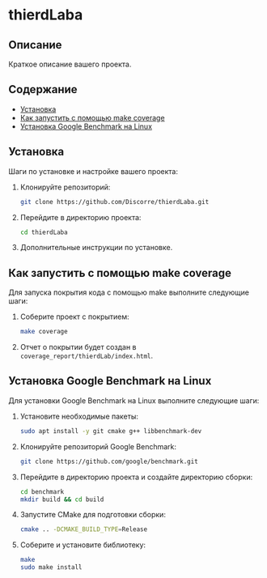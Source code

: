 # thierdLaba

## Описание
Краткое описание вашего проекта.

## Содержание
- [Установка](#установка)
- [Как запустить с помощью make coverage](#как-запустить-с-помощью-make-coverage)
- [Установка Google Benchmark на Linux](#установка-google-benchmark-на-linux)

## Установка
Шаги по установке и настройке вашего проекта:
1. Клонируйте репозиторий:
    ```sh
    git clone https://github.com/Discorre/thierdLaba.git
    ```
2. Перейдите в директорию проекта:
    ```sh
    cd thierdLaba
    ```
3. Дополнительные инструкции по установке.

## Как запустить с помощью make coverage
Для запуска покрытия кода с помощью make выполните следующие шаги:
1. Соберите проект с покрытием:
    ```sh
    make coverage
    ```
2. Отчет о покрытии будет создан в `coverage_report/thierdLab/index.html`.

## Установка Google Benchmark на Linux
Для установки Google Benchmark на Linux выполните следующие шаги:
1. Установите необходимые пакеты:
    ```sh
    sudo apt install -y git cmake g++ libbenchmark-dev
    ```
2. Клонируйте репозиторий Google Benchmark:
    ```sh
    git clone https://github.com/google/benchmark.git
    ```
3. Перейдите в директорию проекта и создайте директорию сборки:
    ```sh
    cd benchmark
    mkdir build && cd build
    ```
4. Запустите CMake для подготовки сборки:
    ```sh
    cmake .. -DCMAKE_BUILD_TYPE=Release
    ```
5. Соберите и установите библиотеку:
    ```sh
    make
    sudo make install
    ```
